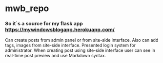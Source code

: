 # mwb_repo
### So it`s a source for my flask app https://mywindowsblogapp.herokuapp.com/
Can create posts from admin panel or from site-side interface.
Also can add tags, images from site-side interface. 
Presented login system for administrator.
When creating post using site-side interface user can see in real-time post preview and use Markdown syntax.
